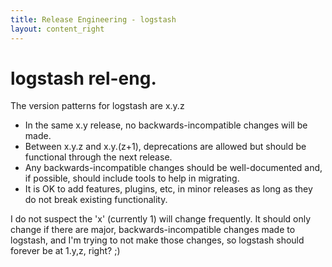 ```yaml
---
title: Release Engineering - logstash
layout: content_right
---
```


# logstash rel-eng.

The version patterns for logstash are x.y.z

* In the same x.y release, no backwards-incompatible changes will be made.
* Between x.y.z and x.y.(z+1), deprecations are allowed but should be
  functional through the next release.
* Any backwards-incompatible changes should be well-documented and, if
  possible, should include tools to help in migrating.
* It is OK to add features, plugins, etc, in minor releases as long as they do
  not break existing functionality.

I do not suspect the 'x' (currently 1) will change frequently. It should only change
if there are major, backwards-incompatible changes made to logstash, and I'm
trying to not make those changes, so logstash should forever be at 1.y,z,
right? ;)

